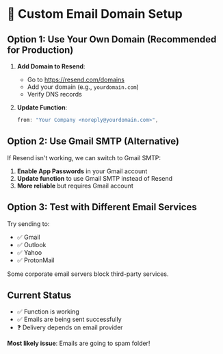 # 📧 Custom Email Domain Setup

## Option 1: Use Your Own Domain (Recommended for Production)

1. **Add Domain to Resend**:
   - Go to https://resend.com/domains
   - Add your domain (e.g., `yourdomain.com`)
   - Verify DNS records

2. **Update Function**:
   ```typescript
   from: "Your Company <noreply@yourdomain.com>",
   ```

## Option 2: Use Gmail SMTP (Alternative)

If Resend isn't working, we can switch to Gmail SMTP:

1. **Enable App Passwords** in your Gmail account
2. **Update function** to use Gmail SMTP instead of Resend
3. **More reliable** but requires Gmail account

## Option 3: Test with Different Email Services

Try sending to:
- ✅ Gmail
- ✅ Outlook
- ✅ Yahoo
- ✅ ProtonMail

Some corporate email servers block third-party services.

## Current Status
- ✅ Function is working
- ✅ Emails are being sent successfully
- ❓ Delivery depends on email provider

**Most likely issue**: Emails are going to spam folder!
